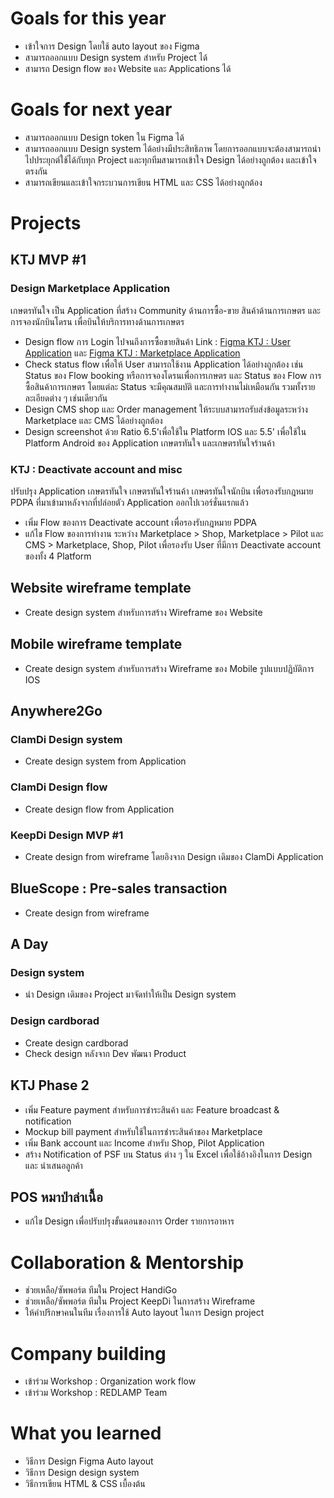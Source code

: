 # Goals for this year

* เข้าใจการ Design โดยใช้ auto layout ของ Figma
* สามารถออกแบบ Design system สำหรับ Project ได้
* สามารถ Design flow ของ Website และ Applications ได้

# Goals for next year

* สามารถออกแบบ Design token ใน Figma ได้
* สามารถออกแบบ Design system ได้อย่างมีประสิทธิภาพ โดยการออกแบบจะต้องสามารถนำไปประยุกต์ใช้ได้กับทุก Project และทุกทีมสามารถเข้าใจ Design ได้อย่างถูกต้อง และเข้าใจตรงกัน
* สามารถเขียนและเข้าใจกระบวนการเขียน HTML และ CSS ได้อย่างถูกต้อง

# Projects

## KTJ MVP #1

### Design Marketplace Application
เกษตรทันใจ เป็น Application ที่สร้าง Community ด้านการซื้อ-ขาย สินค้าด้านการเกษตร และการจองนักบินโดรน เพื่อบินให้บริการทางด้านการเกษตร
* Design flow การ Login ไปจนถึงการซื้อขายสินค้า
Link : 
<a href="https://www.figma.com/file/SPaksHPJyja99eeYHmgACv/KTJ-%3A-User-Application?node-id=0%3A1&t=3nuUoPNNHTIZl48K-1">Figma KTJ : User Application</a> และ 
<a href="https://www.figma.com/file/rnh9NPhePLL58pHsikByYH/KTJ-%3A-Marketplace-Application?node-id=0%3A1&t=3zIMfppbCOu8MDPJ-1">Figma KTJ : Marketplace Application</a>
* Check status flow เพื่อให้ User สามารถใช้งาน Application ได้อย่างถูกต้อง เช่น Status ของ Flow booking หรือการจองโดรนเพื่อการเกษตร และ Status ของ Flow การซื้อสินค้าการเกษตร โดยแต่ละ Status จะมีคุณสมบัติ และการทำงานไม่เหมือนกัน รวมทั้งรายละเอียดต่าง ๆ เช่นเดียวกัน
* Design CMS shop และ Order management ให้ระบบสามารถรับส่งข้อมูลระหว่าง Marketplace และ CMS ได้อย่างถูกต้อง 
* Design screenshot ด้วย Ratio 6.5'เพื่อใช้ใน Platform IOS และ 5.5' เพื่อใช้ใน Platform Android ของ Application เกษตรทันใจ และเกษตรทันใจร้านค้า
### KTJ : Deactivate account and misc
ปรับปรุง Application เกษตรทันใจ เกษตรทันใจร้านค้า เกษตรทันใจนักบิน เพื่อรองรับกฎหมาย PDPA ที่มาเข้ามาหลังจากที่ปล่อยตัว Application ออกไปเวอร์ชั่นแรกแล้ว
* เพิ่ม Flow ของการ Deactivate account เพื่อรองรับกฎหมาย PDPA
* แก้ไข Flow ของการทำงาน ระหว่าง Marketplace > Shop, Marketplace > Pilot และ CMS > Marketplace, Shop, Pilot เพื่อรองรับ User ที่มีการ Deactivate account ของทั้ง 4 Platform

## Website wireframe template
* Create design system สำหรับการสร้าง Wireframe ของ Website

## Mobile wireframe template
* Create design system สำหรับการสร้าง Wireframe ของ Mobile รูปแบบปฏิบัติการ IOS

## Anywhere2Go
### ClamDi Design system
* Create design system from Application
### ClamDi Design flow
* Create design flow from Application

### KeepDi Design MVP #1
* Create design from wireframe โดยอิงจาก Design เดิมของ ClamDi Application
## BlueScope : Pre-sales transaction
* Create design from wireframe
## A Day
### Design system
* นำ Design เดิมของ Project มาจัดทำให้เป็น Design system
### Design cardborad
* Create design cardborad
* Check design หลังจาก Dev พัฒนา Product
## KTJ Phase 2
* เพิ่ม Feature payment สำหรับการชำระสินค้า และ Feature broadcast & notification
* Mockup bill payment สำหรับใช้ในการชำระสินค้าของ Marketplace
* เพิ่ม Bank account และ Income สำหรับ Shop, Pilot Application
* สร้าง Notification of PSF บน Status ต่าง ๆ ใน Excel เพื่อใช้อ้างอิงในการ Design และ นำเสนอลูกค้า

## POS หมาป่าล่าเนื้อ
* แก้ไข Design เพื่อปรับปรุงขั้นตอนของการ Order รายการอาหาร
# Collaboration & Mentorship

* ช่วยเหลือ/ซัพพอร์ต ทีมใน Project HandiGo
* ช่วยเหลือ/ซัพพอร์ต ทีมใน Project KeepDi ในการสร้าง Wireframe
* ให้คำปรึกษาคนในทีม เรื่องการใช้ Auto layout ในการ Design project

# Company building

* เข้าร่วม Workshop : Organization work flow
* เข้าร่วม Workshop : REDLAMP Team

# What you learned

* วิธีการ Design Figma Auto layout
* วิธีการ Design design system
* วิธีการเขียน HTML & CSS เบื้องต้น